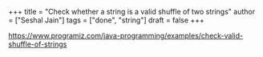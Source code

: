 +++
title = "Check whether a string is a valid shuffle of two strings"
author = ["Seshal Jain"]
tags = ["done", "string"]
draft = false
+++

<https://www.programiz.com/java-programming/examples/check-valid-shuffle-of-strings>
